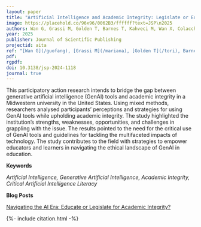 ```yaml
---
layout: paper
title: "Artificial Intelligence and Academic Integrity: Legislate or Educate?"
image: https://placehold.co/96x96/0062B3/ffffff?text=JSP\n2025
authors: Wan G, Grassi M, Golden T, Barnes T, Kahveci M, Wan X, Colacchio B
year: 2025
publisher: Journal of Scientific Publishing
projectid: aita
ref: "[Wan G](/guofang), [Grassi M](/mariana), [Golden T](/tori), Barnes T, [Kahveci M](/murat), [Wan X](/xiang). & [Colacchio B](/bridget), (2025). [Artificial Intelligence and Academic Integrity: Legislate or Educate?](/wqw) _Journal of Scientific Publishing, 56_(2), 320-376."
pdf:
rgpdf: 
doi: 10.3138/jsp-2024-1118
journal: true
---
```


This participatory action research intends to bridge the gap between generative artificial intelligence (GenAI) tools and academic integrity in a Midwestern university in the United States. Using mixed methods, researchers analysed participants’ perceptions and strategies for using GenAI tools while upholding academic integrity. The study highlighted the institution’s strengths, weaknesses, opportunities, and challenges in grappling with the issue. The results pointed to the need for the critical use of GenAI tools and guidelines for tackling the multifaceted impacts of technology. The study contributes to the field with strategies to empower educators and learners in navigating the ethical landscape of GenAI in education.

**Keywords**

*Artificial Intelligence, Generative Artificial Intelligence, Academic Integrity, Critical Artificial Intelligence Literacy*

**Blog Posts**

[Navigating the AI Era: Educate or Legislate for Academic Integrity?](/lrj)


{%- include citation.html -%}